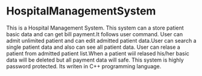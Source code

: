 # HospitalManagementSystem
This is a Hospital Management System. This system can a store patient basic data and can get bill payment.It follows user command. User can admit unlimited patient and can edit admitted patient data.User can search a single patient data and also can see all patient data. User can relase a patient from admitted patient list.When a patient wiil relased his/her basic data will be deleted but all payment data will safe. This system is highly password protected. Its writen in C++ programming language.
